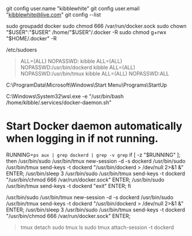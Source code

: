 git config user.name "kibblewhite"
git config user.email "kibblewhite@live.com"
git config --list

sudo groupadd docker
sudo chmod 666 /var/run/docker.sock
sudo chown "$USER":"$USER" /home/"$USER"/.docker -R
sudo chmod g+rwx "$HOME/.docker" -R

/etc/sudoers
> <username> ALL=(ALL) NOPASSWD:<command>
kibble ALL=(ALL) NOPASSWD:/usr/bin/dockerd
kibble ALL=(ALL) NOPASSWD:/usr/bin/tmux
kibble ALL=(ALL) NOPASSWD:ALL

C:\ProgramData\Microsoft\Windows\Start Menu\Programs\StartUp

C:\Windows\System32\wsl.exe -e "/usr/bin/bash /home/kibble/.services/docker-daemon.sh"

# Start Docker daemon automatically when logging in if not running.
RUNNING=`ps aux | grep dockerd | grep -v grep`
if [ -z "$RUNNING" ]; then
	/usr/bin/sudo /usr/bin/tmux new-session -d -s dockerd
	/usr/bin/sudo /usr/bin/tmux send-keys -t dockerd "/usr/bin/dockerd > /dev/null 2>&1 &" ENTER;
	/usr/bin/sleep 3
	/usr/bin/sudo /usr/bin/tmux send-keys -t dockerd "/usr/bin/chmod 666 /var/run/docker.sock" ENTER;
	/usr/bin/sudo /usr/bin/tmux send-keys -t dockerd "exit" ENTER;
fi

/usr/bin/sudo /usr/bin/tmux new-session -d -s dockerd
/usr/bin/sudo /usr/bin/tmux send-keys -t dockerd "/usr/bin/dockerd > /dev/null 2>&1 &" ENTER;
/usr/bin/sleep 3
/usr/bin/sudo /usr/bin/tmux send-keys -t dockerd "/usr/bin/chmod 666 /var/run/docker.sock" ENTER;

> tmux detach
sudo tmux ls
sudo tmux attach-session -t dockerd